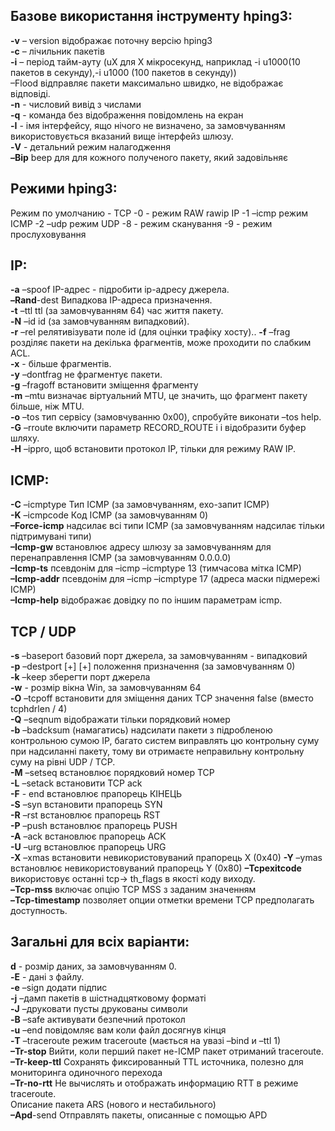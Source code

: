 ## Базове використання інструменту hping3:  
**-v** – version відображає поточну версію hping3  
**-c** – лічильник пакетів  
**-i** – період тайм-ауту (uX для X мікросекунд, наприклад -i u1000(10 пакетов в секунду),-i u1000 (100 пакетов в секунду))        
       –Flood відправляє пакети максимально швидко, не відображає відповіді.  
**-n** - числовий вивід з числами  
**-q** - команда без відображення повідомлень на екран  
**-I** - імя інтерфейсу, ящо нічого не визначено, за замовчуванням використовується вказаний вище інтерфейз шлюзу.  
**-V** - детальний режим налагодження  
**–Bip** beep для для кожного полученого пакету, який задовільняє

## Режими hping3:

Режим по умолчанию - TCP
-0 - режим RAW rawip IP
-1 –icmp режим ICMP
-2 –udp режим UDP
-8 - режим сканування
-9 - режим прослуховування

 ## IP:

**-a** –spoof IP-адрес - підробити ip-адресу джерела.  
**–Rand**-dest Випадкова IP-адреса призначення.  
**-t** –ttl ttl (за замовчуванням 64) час життя пакету.  
**-N** –id id (за замовчуванням випадковий).  
**-r** –rel релятивізувати поле id (для оцінки трафіку хосту).. 
**-f** –frag розділяє пакети на декілька фрагментів, може проходити по слабким ACL.  
**-x** - більше фрагментів.  
**-y** –dontfrag не фрагментує пакети.  
**-g** –fragoff встановити зміщення фрагменту  
**-m** –mtu визначає віртуальний MTU, це значить, що фрагмент пакету більше, ніж MTU.  
**-o** –tos тип сервісу (замовчуванню 0x00), спробуйте виконати –tos help.    
**-G** –rroute включити параметр RECORD_ROUTE і і відобразити буфер шляху.  
**-H** –ippro, щоб встановити протокол IP, тільки для режиму RAW IP.  

## ICMP:

**-C** –icmptype Тип ICMP (за замовчуванням, ехо-запит ICMP)  
**-K** –icmpcode Код ICMP (за замовчуванням 0)  
**–Force-icmp** надсилає всі типи ICMP (за замовчуванням надсилає тільки підтримувані типи)  
**–Icmp-gw** встановлює адресу шлюзу за замовчуванням для перенаправлення ICMP (за замовчуванням 0.0.0.0)  
**–Icmp-ts** псевдонім для –icmp –icmptype 13 (тимчасова мітка ICMP)  
**–Icmp-addr** псевдонім для –icmp –icmptype 17 (адреса маски підмережі ICMP)  
**–Icmp-help** відображає довідку по по іншим параметрам icmp.  

## TCP / UDP

**-s** –baseport базовий порт джерела, за замовчуванням - випадковий  
**-p** –destport [+] [+] положення призначення (за замовчуванням 0)  
**-k** –keep зберегти порт джерела  
**-w** - розмір вікна Win, за замовчуванням 64  
**-O** –tcpoff встановити для зміщення даних TCP значення false (вместо tcphdrlen / 4)  
**-Q** –seqnum відображати тільки порядковий номер  
**-b** –badcksum (намагатись) надсилати пакети з підробленою контрольною сумою IP, багато систем виправлять цю контрольну суму при надсиланні пакету, тому ви отримаєте неправильну контрольну суму на рівні UDP / TCP.  
**-M** –setseq встановлює порядковий номер TCP  
**-L** –setack встановити TCP ack  
**-F** - end встановлює прапорець КІНЕЦЬ  
**-S** –syn встановити прапорець SYN  
**-R** –rst встановлює прапорець RST  
**-P** –push встановлює прапорець PUSH  
**-A** –ack встановлює прапорець ACK  
**-U** –urg встановлює прапорець URG  
**-X** –xmas встановити невикористовуваний прапорець X (0x40) 
**-Y** –ymas встановлює невикористовуваний прапорець Y (0x80) 
**–Tcpexitcode** використовує останні tcp-> th_flags в якості коду виходу.  
**–Tcp-mss** включає опцію TCP MSS з заданим значенням  
**–Tcp-timestamp** позволяет опции отметки времени TCP предполагать доступность.  

## Загальні для всіх варіанти:

**d** - розмір даних, за замовчуванням 0.  
**-E** - дані з файлу.  
**-e** –sign додати підпис  
**-j** –дамп пакетів в шістнадцятковому форматі  
**-J** –друковати пусты друкованы символи  
**-B** –safe активувати безпечний протокол  
**-u** –end повідомляє вам коли файл досягнув кінця  
**-T** –traceroute режим traceroute (мається на увазі –bind и –ttl 1)  
**–Tr-stop** Вийти, коли перший пакет не-ICMP пакет отриманий  traceroute.  
**–Tr-keep-ttl** Сохранять фиксированный TTL источника, полезно для мониторинга одиночного перехода  
**–Tr-no-rtt** Не вычислять и отображать информацию RTT в режиме traceroute.  
Описание пакета ARS (нового и нестабильного)  
**–Apd**-send Отправлять пакеты, описанные с помощью APD  
